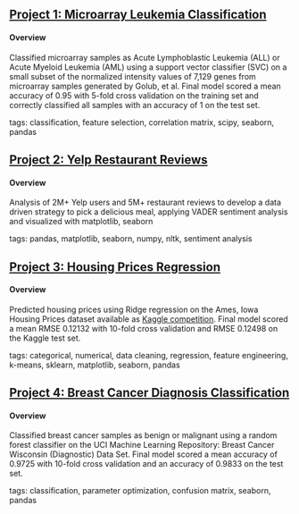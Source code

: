 ## [Project 1: Microarray Leukemia Classification](https://github.com/assayer5/microarray-leukemia-classif)

#### Overview
Classified microarray samples as Acute Lymphoblastic Leukemia (ALL) or Acute Myeloid Leukemia (AML) using a support vector classifier (SVC) on a small subset of the normalized intensity values of 7,129 genes from microarray samples generated by Golub, et al.
Final model scored a mean accuracy of 0.95 with 5-fold cross validation on the training set and correctly classified all samples with an accuracy of 1 on the test set.

tags: classification, feature selection, correlation matrix, scipy, seaborn, pandas


## [Project 2: Yelp Restaurant Reviews](https://github.com/assayer5/yelp-restaurant-reviews)

#### Overview
Analysis of 2M+ Yelp users and 5M+ restaurant reviews to develop a data driven strategy to pick a delicious meal, applying VADER sentiment analysis and visualized with matplotlib, seaborn

tags: pandas, matplotlib, seaborn, numpy, nltk, sentiment analysis

## [Project 3: Housing Prices Regression](https://github.com/assayer5/kaggle-housing-prices)

#### Overview
Predicted housing prices using Ridge regression on the Ames, Iowa Housing Prices dataset available as [Kaggle competition](https://www.kaggle.com/c/house-prices-advanced-regression-techniques). Final model scored a mean RMSE 0.12132 with 10-fold cross validation and RMSE 0.12498 on the Kaggle test set.

tags: categorical, numerical, data cleaning, regression, feature engineering, k-means, sklearn, matplotlib, seaborn, pandas

## [Project 4: Breast Cancer Diagnosis Classification](https://github.com/assayer5/uci-breast-cancer-diagnosis)

#### Overview
Classified breast cancer samples as benign or malignant using a random forest classifier on the UCI Machine Learning Repository: Breast Cancer Wisconsin (Diagnostic) Data Set.
Final model scored a mean accuracy of 0.9725 with 10-fold cross validation and an accuracy of 0.9833 on the test set.

tags: classification, parameter optimization, confusion matrix, seaborn, pandas
